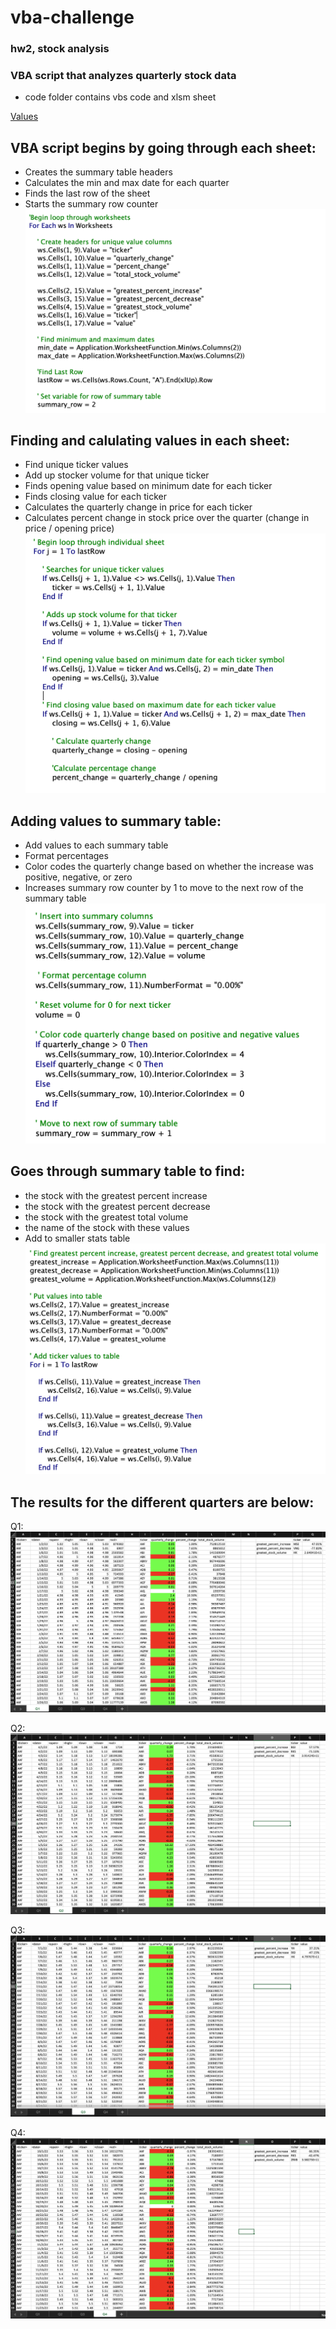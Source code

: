 # vba-challenge
### hw2, stock analysis
### VBA script that analyzes quarterly stock data
- code folder contains vbs code and xlsm sheet

[Values](https://github.com/caitlin-hartley/vba-challenge/blob/main/README.md#finding-and-calulating-values-in-each-sheet)
  
## VBA script begins by going through each sheet:
  - Creates the summary table headers
  - Calculates the min and max date for each quarter
  - Finds the last row of the sheet
  - Starts the summary row counter
![sheets](https://github.com/caitlin-hartley/vba-challenge/blob/main/images/sheet_loop.png)

## Finding and calulating values in each sheet:
- Find unique ticker values
- Add up stocker volume for that unique ticker
- Finds opening value based on minimum date for each ticker
- Finds closing value for each ticker
- Calculates the quarterly change in price for each ticker
- Calculates percent change in stock price over the quarter (change in price / opening price)
![values](https://github.com/caitlin-hartley/vba-challenge/blob/main/images/values_loop.png)

## Adding values to summary table:
- Add values to each summary table
- Format percentages
- Color codes the quarterly change based on whether the increase was positive, negative, or zero
- Increases summary row counter by 1 to move to the next row of the summary table
![summary](https://github.com/caitlin-hartley/vba-challenge/blob/main/images/summary_table_loop.png)

## Goes through summary table to find:
- the stock with the greatest percent increase
- the stock with the greatest percent decrease
- the stock with the greatest total volume
- the name of the stock with these values
- Add to smaller stats table
![greatest](https://github.com/caitlin-hartley/vba-challenge/blob/main/images/greatest_stock_loop.png)

## The results for the different quarters are below: 

Q1:
![Q1](https://github.com/caitlin-hartley/vba-challenge/blob/main/images/q1_stock_results.png)

Q2:
![Q2](https://github.com/caitlin-hartley/vba-challenge/blob/main/images/q2_stock_results.png)

Q3:
![Q3](https://github.com/caitlin-hartley/vba-challenge/blob/main/images/q3_stock_results.png)

Q4:
![Q4](https://github.com/caitlin-hartley/vba-challenge/blob/main/images/q4_stock_results.png)
